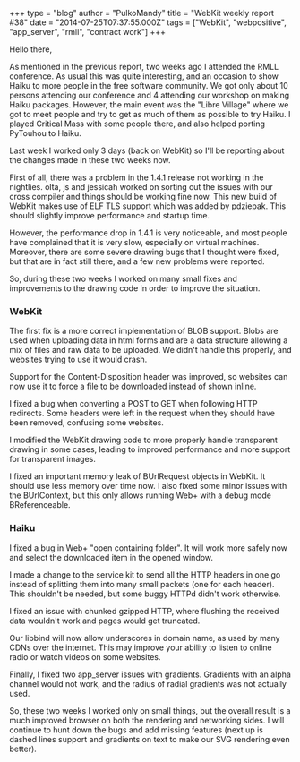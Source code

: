 +++
type = "blog"
author = "PulkoMandy"
title = "WebKit weekly report #38"
date = "2014-07-25T07:37:55.000Z"
tags = ["WebKit", "webpositive", "app_server", "rmll", "contract work"]
+++

Hello there,

As mentioned in the previous report, two weeks ago I attended the RMLL conference. As usual this was quite interesting, and an occasion to show Haiku to more people in the free software community. We got only about 10 persons attending our conference and 4 attending our workshop on making Haiku packages. However, the main event was the "Libre Village" where we got to meet people and try to get as much of them as possible to try Haiku. I played Critical Mass with some people there, and also helped porting PyTouhou to Haiku.
<!--break-->
Last week I worked only 3 days (back on WebKit) so I'll be reporting about the changes made in these two weeks now.

First of all, there was a problem in the 1.4.1 release not working in the nightlies. olta, js and jessicah worked on sorting out the issues with our cross compiler and things should be working fine now. This new build of WebKit makes use of ELF TLS support which was added by pdziepak. This should slightly improve performance and startup time.

However, the performance drop in 1.4.1 is very noticeable, and most people have complained that it is very slow, especially on virtual machines. Moreover, there are some severe drawing bugs that I thought were fixed, but that are in fact still there, and a few new problems were reported.

So, during these two weeks I worked on many small fixes and improvements to the drawing code in order to improve the situation.

<h3>WebKit</h3>

The first fix is a more correct implementation of BLOB support. Blobs are used when uploading data in html forms and are a data structure allowing a mix of files and raw data to be uploaded. We didn't handle this properly, and websites trying to use it would crash.

Support for the Content-Disposition header was improved, so websites can now use it to force a file to be downloaded instead of shown inline.

I fixed a bug when converting a POST to GET when following HTTP redirects. Some headers were left in the request when they should have been removed, confusing some websites.

I modified the WebKit drawing code to more properly handle transparent drawing in some cases, leading to improved performance and more support for transparent images.

I fixed an important memory leak of BUrlRequest objects in WebKit. It should use less memory over time now. I also fixed some minor issues with the BUrlContext, but this only allows running Web+ with a debug mode BReferenceable.

<h3>Haiku</h3>

I fixed a bug in Web+ "open containing folder". It will work more safely now and select the downloaded item in the opened window.

I made a change to the service kit to send all the HTTP headers in one go instead of splitting them into many small packets (one for each header). This shouldn't be needed, but some buggy HTTPd didn't work otherwise.

I fixed an issue with chunked gzipped HTTP, where flushing the received data wouldn't work and pages would get truncated.

Our libbind will now allow underscores in domain name, as used by many CDNs over the internet. This may improve your ability to listen to online radio or watch videos on some websites.

Finally, I fixed two app_server issues with gradients. Gradients with an alpha channel would not work, and the radius of radial gradients was not actually used.

So, these two weeks I worked only on small things, but the overall result is a much improved browser on both the rendering and networking sides. I will continue to hunt down the bugs and add missing features (next up is dashed lines support and gradients on text to make our SVG rendering even better).